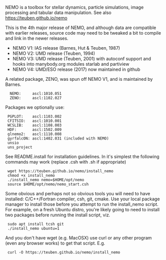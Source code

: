 NEMO is a toolbox for stellar dynamics, particle simulations, image processing and
tabular data manipulation. See also https://teuben.github.io/nemo 

This is the 4th major release of NEMO,  and although data are compatible
with earlier releases, source code may need to be tweaked a
bit to compile and link in the newer releases. 

   * NEMO V1:	IAS release (Barnes, Hut & Teuben, 1987)
   * NEMO V2:	UMD release (Teuben, 1994)
   * NEMO V3:	UMD release (Teuben, 2001) with autoconf support and
		hooks into manybody.org modules starlab and partiview
   * NEMO V4:   UMD/ESO release (2017) now maintained in github

A related package, ZENO, was spun off NEMO V1, and is maintained by Barnes.

  	  NEMO:     ascl:1010.051
	  ZENO:     ascl:1102.027

Packages we optionally use:

	 PGPLOT:    ascl:1103.002
	 CFITSIO:   ascl:1010.001
	 WCSLIB:    ascl:1108.003
	 HDF:	    ascl:1502.009
	 glnemo2:   ascl:1110.008
	 gyrfalcON: ascl:1402.031 (included with NEMO)
	 unsio
	 uns_project

See README.install for installation guidelines. In it's simplest the following commands may work
(replace .csh with .sh if appropriate)

	 wget https://teuben.github.io/nemo/install_nemo
	 chmod +x install_nemo
	 ./install_nemo nemo=$HOME/opt/nemo
	 source $HOME/opt/nemo/nemo_start.csh

Some obvious and perhaps not so obvious tools you will need to have installed:  C/C++/Fortran compiler,
csh, git, cmake. Use your local package manager to install those before you attempt to run the install_nemo
script. For example, on a fresh Ubuntu distro, you're likely going to need to install two
packages before running the install script, viz.

	 sudo apt install tcsh git
 	 ./install_nemo ubuntu=1


And you don't have wget (e.g. MacOSX) use curl or any other program (even any browser works) to get that script.
E.g.

     curl -O https://teuben.github.io/nemo/install_nemo

